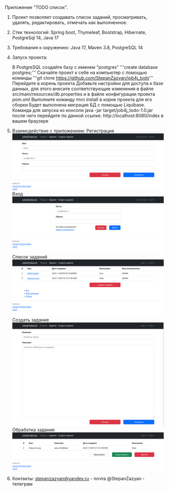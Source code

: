 Приложение "TODO список".
1. Проект позволяет создавать список заданий, просматривать, удалять, редактировать, отмечать как выполненное.

2. Стек технологий: Spring boot, Thymeleaf, Bootstrap, Hibernate, PostgreSql 14, Java 17

3. Требования к окружению: Java 17, Maven 3.8, PostgreSQL 14

4. Запуск проекта:

   В PostgreSQL создайте базу с именем "postgres"
   '''create database postgres;'''
   Скачайте проект к себе на компьютер с помощью команды
   '''git clone https://github.com/StepanZazyan/job4j_todo'''
   Перейдите в корень проекта
   Добавьте настройки для доступа к базе данных, 
   для этого внесите соответствующие изменения в файле src/main/resources/db.properties
   и в файле конфигурации проекта pom.xml
   Выполните команду mvn install в корне проекта для его сборки
   Будет выполнена миграция БД с помощью Liquibase.
   Команда для запуска из консоли java -jar target/job4j_todo-1.0.jar после чего перейдите по данной ссылке.
   http://localhost:8080/index   в вашем браузере

5. Взаимодействие с приложением:
Регистрация
![img.png](source/img.png)
Вход
![img_1.png](source/img_1.png)
Список заданий
![img_2.png](source/img_2.png)
Создать задание
![img_3.png](source/img_3.png)
Обработка задания
![img_4.png](source/img_4.png)

6. Контакты:
stepanzazyan@yandex.ru - почта
@StepanZazyan - телеграм

